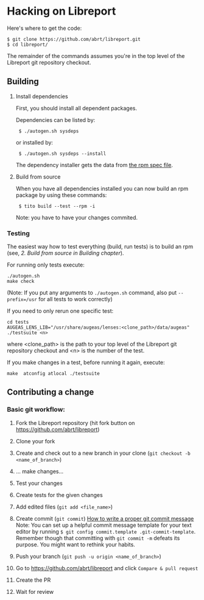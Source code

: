 # Hacking on Libreport

Here's where to get the code:

    $ git clone https://github.com/abrt/libreport.git
    $ cd libreport/

The remainder of the commands assumes you're in the top level of the
Libreport git repository checkout.

## Building

1. Install dependencies

    First, you should install all dependent packages.

    Dependencies can be listed by:

        $ ./autogen.sh sysdeps

    or installed by:

        $ ./autogen.sh sysdeps --install

    The dependency installer gets the data from [the rpm spec file](libreport.spec.in).

2. Build from source

    When you have all dependencies installed you can now build an rpm package by using these commands:

        $ tito build --test --rpm -i

    Note: you have to have your changes commited.

### Testing

The easiest way how to test everything (build, run tests) is to build an rpm (see,
        *2. Build from source in Building chapter*).

For running only tests execute:

    ./autogen.sh
    make check

(Note: If you put any arguments to `./autogen.sh` command, also put `--prefix=/usr` for all tests to
 work correctly)

If you need to only rerun one specific test:

    cd tests
    AUGEAS_LENS_LIB="/usr/share/augeas/lenses:<clone_path>/data/augeas" ./testsuite <n>

where \<clone\_path\> is the path to your top level of the Libreport git repository checkout and \<n\> is
the number of the test.

If you make changes in a test, before running it again, execute:

    make  atconfig atlocal ./testsuite

## Contributing a change

### Basic git workflow:

1. Fork the Libreport repository (hit fork button on https://github.com/abrt/libreport)

2. Clone your fork

3. Create and check out to a new branch in your clone (`git checkout -b <name_of_branch>`)

4. ... make changes...

5. Test your changes

6. Create tests for the given changes

7. Add edited files (`git add <file_name>`)

8. Create commit (`git commit`) [How to write a proper git commit
   message](https://chris.beams.io/posts/git-commit/)  
Note: You can set up a helpful commit message template for your text editor by running
`$ git config commit.template .git-commit-template`. Remember though that
committing with `git commit -m` defeats its purpose. You might want to rethink
your habits.

9. Push your branch (`git push -u origin <name_of_branch>`)

10. Go to https://github.com/abrt/libreport and click `Compare & pull request`

11. Create the PR

12. Wait for review
